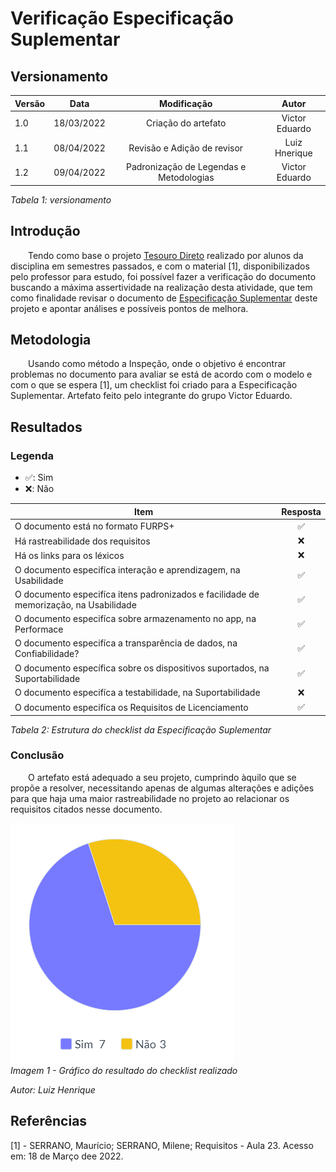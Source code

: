 # Verificação Especificação Suplementar
## Versionamento

| Versão | Data | Modificação | Autor |
|-|-|:-:|:-:|
| 1.0 | 18/03/2022 | Criação do artefato | Victor Eduardo |
| 1.1 | 08/04/2022 | Revisão e Adição de revisor | Luiz Hnerique |
| 1.2 | 09/04/2022 | Padronização de Legendas e Metodologias | Victor Eduardo |

*Tabela 1: versionamento*

## Introdução
<p style="align-text: justify">&emsp;&emsp;Tendo como base o projeto <a href="https://requisitos-de-software.github.io/2021.1-TesouroDireto/verificacao_suplementar/">Tesouro Direto</a> realizado por alunos da disciplina em semestres passados, e com o material [1], disponibilizados pelo professor para estudo, foi possível fazer a verificação do documento buscando a máxima assertividade na realização desta atividade, que tem como finalidade revisar o documento de <a href="https://requisitos-de-software.github.io/2021.2-Tembici/modelagem/especificacao_suplementar/">Especificação Suplementar</a> deste projeto e apontar análises e possíveis pontos de melhora.</p>

## Metodologia
<p style="align-text: justify">&emsp;&emsp;Usando como método a Inspeção, onde o objetivo é encontrar problemas no documento para avaliar se está de acordo com o modelo e com o que se espera [1], um checklist foi criado para a Especificação Suplementar. Artefato feito pelo integrante do grupo Victor Eduardo.</p>

## Resultados
### Legenda
- ✅: Sim
- ❌: Não

| Item | Resposta |
|-|:-:|
| O documento está no formato FURPS+ |✅|
| Há rastreabilidade dos requisitos |❌|
| Há os links para os léxicos |❌|
| O documento especifíca interação e aprendizagem, na Usabilidade |✅|
| O documento especifíca itens padronizados e facilidade de memorização, na Usabilidade	|✅|
| O documento especifíca sobre armazenamento no app, na Performace |✅|
| O documento especifíca a transparência de dados, na Confiabilidade? |✅|
| O documento específica sobre os dispositivos suportados, na Suportabilidade |✅|
| O documento especifíca a testabilidade, na Suportabilidade |❌|
| O documento especifíca os Requisitos de Licenciamento	|✅|

*Tabela 2: Estrutura do checklist da Especificação Suplementar*

### Conclusão
<p style="align-text: justify">&emsp;&emsp;O artefato está adequado a seu projeto, cumprindo àquilo que se propõe a resolver, necessitando apenas de algumas alterações e adições para que haja uma maior rastreabilidade no projeto ao relacionar os requisitos citados nesse documento.</p>

![Gráfico do checklist realizado na verificação](../../assets/analise/verificacao/grafico_especificacao_suplementar.png)  
*Imagem 1 - Gráfico do resultado do checklist realizado*  

*Autor: Luiz Henrique*

## Referências 
<p>[1] - SERRANO, Maurício; SERRANO, Milene; Requisitos - Aula 23. Acesso em: 18 de Março dee 2022. </p>

